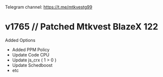 Telegram channel:
https://t.me/mtkvestg99

# v1765 // Patched Mtkvest BlazeX 122

Added Options
- Added PPM Policy
- Update Code CPU
- Update js_crx ( 1 > 0 )
- Update Schedboost
- etc
  
